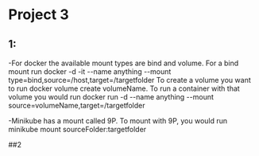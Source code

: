 # Project 3

## 1: 
-For docker the available mount types are bind and volume. For a bind mount run docker -d -it --name anything --mount type=bind,source=/host,target=/targetfolder
To create a volume you want to run docker volume create volumeName. To run a container with that volume you would run docker run -d --name anything --mount source=volumeName,target=/targetfolder

-Minikube has a mount called 9P. To mount with 9P, you would run minikube mount sourceFolder:targetfolder

##2
